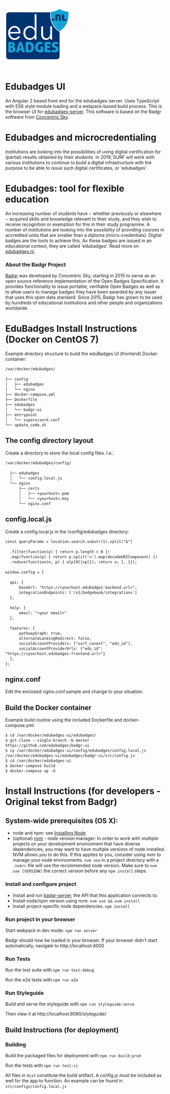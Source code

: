 ![Edubadges](logo.png)
# Edubadges UI
An Angular 2 based front end for the edubadges-server. Uses TypeScript with ES6 style module loading and a webpack-based build process. This is the browser UI for [edubadges-server](https://github.com/edubadges/badgr-server).
This software is based on the Badgr software from [Concentric Sky](https://github.com/concentricsky/).

# Edubadges and microcredentialing
Institutions are looking into the possibilities of using digital certification for (partial) results obtained by their students. In 2019, SURF will work with various institutions to continue to build a digital infrastructure with the purpose to be able to issue such digital certificates, or 'edubadges'.

# Edubadges: tool for flexible education
An increasing number of students have − whether previously or elsewhere − acquired skills and knowledge relevant to their study, and they wish to receive recognition or exemption for this in their study programme. A number of institutions are looking into the possibility of providing courses in accredited units that are smaller than a diploma (micro-credentials). Digital badges are the tools to achieve this. As these badges are issued in an educational context, they are called 'edubadges'.
Read more on [edubadges.nl](https://www.surf.nl/en/edubadges-national-approach-to-badges-in-education).

### About the Badgr Project
[Badgr](https://badgr.org) was developed by Concentric Sky, starting in 2015 to serve as an open source reference implementation of the Open Badges Specification. It provides functionality to issue portable, verifiable Open Badges as well as to allow users to manage badges they have been awarded by any issuer that uses this open data standard. Since 2015, Badgr has grown to be used by hundreds of educational institutions and other people and organizations worldwide.

# EduBadges Install Instructions (Docker on CentOS 7)

Example directory structure to build the eduBadges UI (frontend) Docker container:

    /var/docker/edubadges/

    ├── config
    │   ├── edubadges
    │   └── nginx
    ├── docker-compose.yml
    ├── Dockerfile
    ├── edubadges
    │   └── badgr-ui
    ├── entrypoint
    │   └── supervisord.conf
    └── update_code.sh


## The config directory layout
Create a directory to store the local config files. I.e.:

    /var/docker/edubadges/config/

      ├── edubadges
      │   └── config.local.js
      └── nginx
          ├── certs
          │   ├── <yourhost>.pem
          │   └── <yourhost>.key
          └── nginx.conf
	
	
## config.local.js
Create a config.local.js in the /config/edubadges directory:

    const queryParams = location.search.substr(1).split("&")

      .filter(function(p) { return p.length > 0 })
      .map(function(p) { return p.split('=').map(decodeURIComponent) })
      .reduce(function(o, p) { o[p[0]]=p[1]; return o; }, {});
	
    window.config = {

      api: {
          baseUrl: "https://<yourhost.edubadges-backend.url>",
          integrationEndpoints: ['/v1/badgebook/integrations']
      },
	
      help: {
          email: "<your email>"
      },
	  
      features: {
          pathwayGraph: true,
          alternateLandingRedirect: false,
          socialAccountProviders: ["surf_conext", "edu_id"],
          socialAccountProviderUrls: {"edu_id": "https://<yourhost.edubadges-frontend.url>"}
      },
    };

	
## nginx.conf
Edit the enclosed nginx.conf.sample and change to your situation. 
	
## Build the Docker container
Example build routine using the included Dockerfile and docker-compose.yml:

    $ cd /var/docker/edubadges-ui/edubadges/
    $ git clone --single-branch -b master https://github.com/edubadges/badgr-ui
    $ cp /var/docker/edubadges-ui/config/edubadges/config.local.js /var/docker/edubadges-ui/edubadges/badgr-ui/src/config.js
    $ cd /var/docker/edubadges-ui
    $ docker-compose build
    $ docker-compose up -d


# Install Instructions (for developers - Original tekst from Badgr)

## System-wide prerequisites (OS X):
* node and npm: see [Installing Node](https://docs.npmjs.com/getting-started/installing-node)
* (optional) [nvm](https://github.com/creationix/nvm) - node version manager: In order to work with multiple projects on your development environment that have diverse dependencies, you may want to have multiple versions of node installed. NVM allows you to do this. If this applies to you, consider using nvm to manage your node environments. `nvm use` in a project directory with a `.nvmrc` file will use the recommended node version. Make sure to `nvm use [VERSION]` the correct version before any `npm install` steps.

### Install and configure project
* Install and run  [badgr-server](https://github.com/concentricsky/badgr-server-prerelease), the API that this application connects to.
* Install node/npm version using nvm: `nvm use && nvm install`
* Install project-specific node dependencies. `npm install`


### Run project in your browser

Start webpack in dev mode: `npm run server`

Badgr should now be loaded in your browser. If your browser didn't start automatically, navigate to http://localhost:4000


### Run Tests

Run the test suite with `npm run test:debug`

Run the e2e tests with `npm run e2e`


### Run Styleguide

Build and serve the styleguide with `npm run styleguide:serve`

Then view it at http://localhost:8080/styleguide/


## Build Instructions (for deployment)

### Building

Build the packaged files for deployment with `npm run build:prod`

Run the tests with `npm run test:ci`

All files in `dist` constitute the build artifact. A config.js must be included as well for the app to function.
An example can be found in `src/configs/config.local.js`
